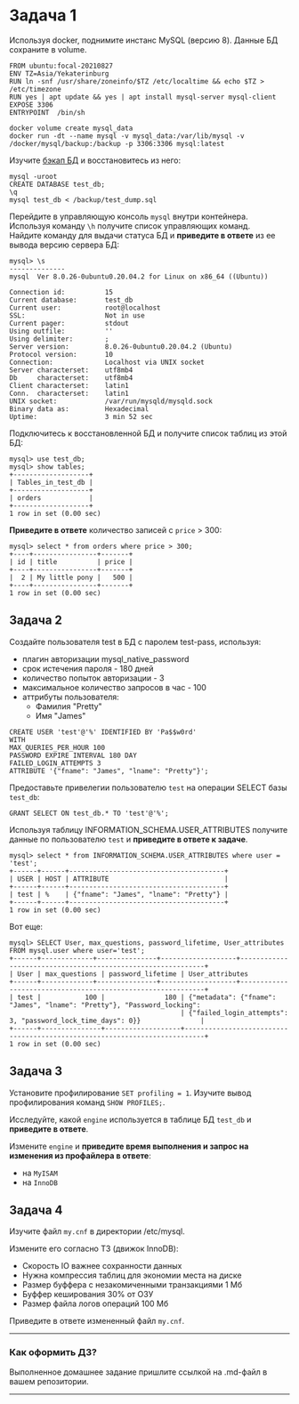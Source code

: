 # Задача 1

Используя docker, поднимите инстанс MySQL (версию 8). Данные БД сохраните в volume.

```
FROM ubuntu:focal-20210827  
ENV TZ=Asia/Yekaterinburg  
RUN ln -snf /usr/share/zoneinfo/$TZ /etc/localtime && echo $TZ > /etc/timezone  
RUN yes | apt update && yes | apt install mysql-server mysql-client
EXPOSE 3306
ENTRYPOINT  /bin/sh
```

```
docker volume create mysql_data
docker run -dt --name mysql -v mysql_data:/var/lib/mysql -v /docker/mysql/backup:/backup -p 3306:3306 mysql:latest
```

Изучите [бэкап БД](https://github.com/netology-code/virt-homeworks/tree/master/06-db-03-mysql/test_data) и 
восстановитесь из него:

```
mysql -uroot  
CREATE DATABASE test_db;  
\q  
mysql test_db < /backup/test_dump.sql  
```

Перейдите в управляющую консоль `mysql` внутри контейнера.  
Используя команду `\h` получите список управляющих команд.  
Найдите команду для выдачи статуса БД и **приведите в ответе** из ее вывода версию сервера БД:   

```
mysql> \s
--------------
mysql  Ver 8.0.26-0ubuntu0.20.04.2 for Linux on x86_64 ((Ubuntu))

Connection id:          15
Current database:       test_db
Current user:           root@localhost
SSL:                    Not in use
Current pager:          stdout
Using outfile:          ''
Using delimiter:        ;
Server version:         8.0.26-0ubuntu0.20.04.2 (Ubuntu)
Protocol version:       10
Connection:             Localhost via UNIX socket
Server characterset:    utf8mb4
Db     characterset:    utf8mb4
Client characterset:    latin1
Conn.  characterset:    latin1
UNIX socket:            /var/run/mysqld/mysqld.sock
Binary data as:         Hexadecimal
Uptime:                 3 min 52 sec
```

Подключитесь к восстановленной БД и получите список таблиц из этой БД:  
```
mysql> use test_db;  
mysql> show tables;  
+-------------------+
| Tables_in_test_db |
+-------------------+
| orders            |
+-------------------+
1 row in set (0.00 sec)
```

**Приведите в ответе** количество записей с `price` > 300:

```
mysql> select * from orders where price > 300;   
+----+----------------+-------+
| id | title          | price |
+----+----------------+-------+
|  2 | My little pony |   500 |
+----+----------------+-------+
1 row in set (0.00 sec)
```

## Задача 2

Создайте пользователя test в БД c паролем test-pass, используя:
- плагин авторизации mysql_native_password
- срок истечения пароля - 180 дней 
- количество попыток авторизации - 3 
- максимальное количество запросов в час - 100
- аттрибуты пользователя:
    - Фамилия "Pretty"
    - Имя "James"

```
CREATE USER 'test'@'%' IDENTIFIED BY 'Pa$$w0rd'   
WITH   
MAX_QUERIES_PER_HOUR 100  
PASSWORD EXPIRE INTERVAL 180 DAY   
FAILED_LOGIN_ATTEMPTS 3  
ATTRIBUTE '{"fname": "James", "lname": "Pretty"}';   
```

Предоставьте привелегии пользователю `test` на операции SELECT базы `test_db`: 
```
GRANT SELECT ON test_db.* TO 'test'@'%';  
```
   
Используя таблицу INFORMATION_SCHEMA.USER_ATTRIBUTES получите данные по пользователю `test` и 
**приведите в ответе к задаче**.   
```
mysql> select * from INFORMATION_SCHEMA.USER_ATTRIBUTES where user = 'test';
+------+------+---------------------------------------+
| USER | HOST | ATTRIBUTE                             |
+------+------+---------------------------------------+
| test | %    | {"fname": "James", "lname": "Pretty"} |
+------+------+---------------------------------------+
1 row in set (0.00 sec)
```
Вот еще:  
```
mysql> SELECT User, max_questions, password_lifetime, User_attributes  FROM mysql.user where user='test';
+------+-------------+---------------+-------------------+-------------------------------------------------------------+
| User | max_questions | password_lifetime | User_attributes                                                                                                       
+------+-------------+---------------+-------------------+-------------------------------------------------------------+
| test |           100 |               180 | {"metadata": {"fname": "James", "lname": "Pretty"}, "Password_locking": 
                                           | {"failed_login_attempts": 3, "password_lock_time_days": 0}}               |
+------+---------------+-------------------+---------------------------------------------------------------------------+
1 row in set (0.00 sec)

```






## Задача 3

Установите профилирование `SET profiling = 1`.
Изучите вывод профилирования команд `SHOW PROFILES;`.

Исследуйте, какой `engine` используется в таблице БД `test_db` и **приведите в ответе**.

Измените `engine` и **приведите время выполнения и запрос на изменения из профайлера в ответе**:
- на `MyISAM`
- на `InnoDB`

## Задача 4 

Изучите файл `my.cnf` в директории /etc/mysql.

Измените его согласно ТЗ (движок InnoDB):
- Скорость IO важнее сохранности данных
- Нужна компрессия таблиц для экономии места на диске
- Размер буффера с незакомиченными транзакциями 1 Мб
- Буффер кеширования 30% от ОЗУ
- Размер файла логов операций 100 Мб

Приведите в ответе измененный файл `my.cnf`.

---

### Как оформить ДЗ?

Выполненное домашнее задание пришлите ссылкой на .md-файл в вашем репозитории.

---
